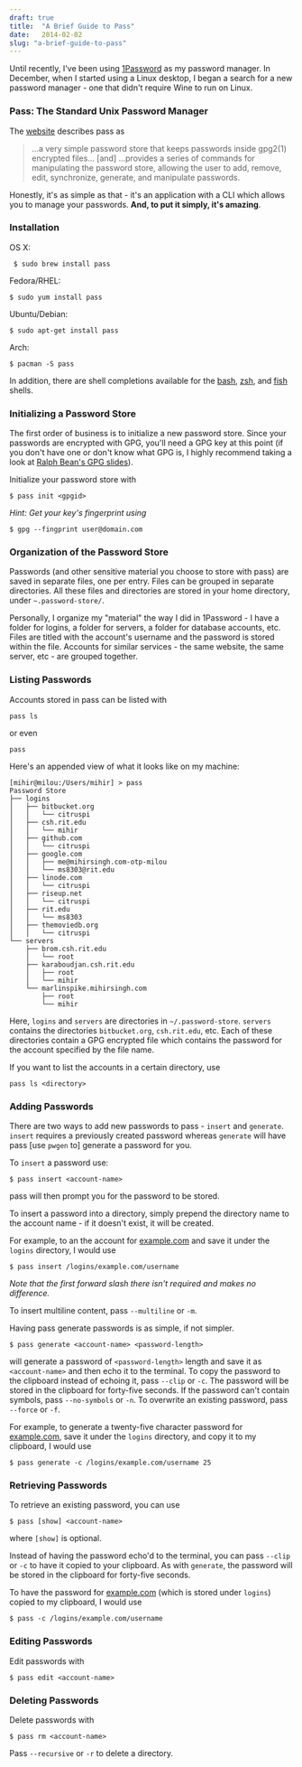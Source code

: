 ```yaml
---
draft: true
title:  "A Brief Guide to Pass"
date:   2014-02-02
slug: "a-brief-guide-to-pass"
---
```


Until recently, I've been using [1Password][0] as my password manager. In December, when I started using a Linux desktop, I began a search for a new password manager - one that didn't require Wine to run on Linux.

### Pass: The Standard Unix Password Manager

The [website][2] describes pass as

> ...a very simple password store that keeps passwords inside gpg2(1) encrypted files... [and] ...provides a series of commands for manipulating the password store, allowing the user to add, remove, edit, synchronize, generate, and manipulate passwords.

Honestly, it's as simple as that - it's an application with a CLI which allows you to manage your passwords. **And, to put it simply, it's amazing**.

### Installation

OS X:

     $ sudo brew install pass

Fedora/RHEL:

    $ sudo yum install pass

Ubuntu/Debian:

    $ sudo apt-get install pass

Arch:

    $ pacman -S pass

In addition, there are shell completions available for the [bash][3], [zsh][4], and [fish][5] shells.

### Initializing a Password Store

The first order of business is to initialize a new password store. Since your passwords are encrypted with GPG, you'll need a GPG key at this point (if you don't have one or don't know what GPG is, I highly recommend taking a look at [Ralph Bean's GPG slides][6]).

Initialize your password store with

    $ pass init <gpgid>

*Hint: Get your key's fingerprint using*

    $ gpg --fingprint user@domain.com

### Organization of the Password Store

Passwords (and other sensitive material you choose to store with pass) are saved in separate files, one per entry. Files can be grouped in separate directories. All these files and directories are stored in your home directory, under `~.password-store/`.

Personally, I organize my "material" the way I did in 1Password - I have a folder for logins, a folder for servers, a folder for database accounts, etc. Files are titled with the account's username and the password is stored within the file. Accounts for similar services - the same website, the same server, etc - are grouped together.

### Listing Passwords

Accounts stored in pass can be listed with

    pass ls

or even

    pass

Here's an appended view of what it looks like on my machine:

```
[mihir@milou:/Users/mihir] > pass
Password Store
├── logins
│   ├── bitbucket.org
│   │   └── citruspi
│   ├── csh.rit.edu
│   │   └── mihir
│   ├── github.com
│   │   └── citruspi
│   ├── google.com
│   │   ├── me@mihirsingh.com-otp-milou
│   │   └── ms8303@rit.edu
│   ├── linode.com
│   │   └── citruspi
│   ├── riseup.net
│   │   └── citruspi
│   ├── rit.edu
│   │   └── ms8303
│   ├── themoviedb.org
│   │   └── citruspi
└── servers
    ├── brom.csh.rit.edu
    │   └── root
    ├── karaboudjan.csh.rit.edu
    │   ├── root
    │   └── mihir
    └── marlinspike.mihirsingh.com
        ├── root
        └── mihir
```

Here, `logins` and `servers` are directories in `~/.password-store`. `servers` contains the directories `bitbucket.org`, `csh.rit.edu`, etc. Each of these directories contain a GPG encrypted file which contains the password for the account specified by the file name.

If you want to list the accounts in a certain directory, use

    pass ls <directory>

### Adding Passwords

There are two ways to add new passwords to pass - `insert` and `generate`. `insert` requires a previously created password whereas `generate` will have pass [use `pwgen` to] generate a password for you.

To `insert` a password use:

    $ pass insert <account-name>

pass will then prompt you for the password to be stored.

To insert a password into a directory, simply prepend the directory name to the account name - if it doesn't exist, it will be created.

For example, to an the account for [example.com](7) and save it under the `logins` directory, I would use

    $ pass insert /logins/example.com/username

*Note that the first forward slash there isn't required and makes no difference.*

To insert multiline content, pass `--multiline` or `-m`.

Having pass generate passwords is as simple, if not simpler.

    $ pass generate <account-name> <password-length>

will generate a password of `<password-length>` length and save it as `<account-name>` and then echo it to the terminal. To copy the password to the clipboard instead of echoing it, pass `--clip` or `-c`. The password will be stored in the clipboard for forty-five seconds. If the password can't contain symbols, pass `--no-symbols` or `-n`. To overwrite an existing password, pass `--force` or `-f`.

For example, to generate a twenty-five character password for [example.com](7), save it under the `logins` directory, and copy it to my clipboard, I would use

    $ pass generate -c /logins/example.com/username 25

### Retrieving Passwords

To retrieve an existing password, you can use

    $ pass [show] <account-name>

where `[show]` is optional.

Instead of having the password echo'd to the terminal, you can pass `--clip` or `-c` to have it copied to your clipboard. As with `generate`, the password will be stored in the clipboard for forty-five seconds.

To have the password for [example.com](7) (which is stored under `logins`) copied to my clipboard, I would use

    $ pass -c /logins/example.com/username

### Editing Passwords

Edit passwords with

    $ pass edit <account-name>

### Deleting Passwords

Delete passwords with

    $ pass rm <account-name>

Pass `--recursive` or `-r` to delete a directory.

[0]: https://agilebits.com/onepassword
[1]: http://www.keepassx.org/
[2]: http://www.zx2c4.com/projects/password-store/
[3]: https://github.com/zx2c4/password-store/blob/master/contrib/pass.bash-completion
[4]: https://github.com/zx2c4/password-store/blob/master/contrib/pass.zsh-completion
[5]: https://github.com/zx2c4/password-store/blob/master/contrib/pass.fish-completion
[6]: http://threebean.org/presentations/gpg/
[7]: http://example.com
